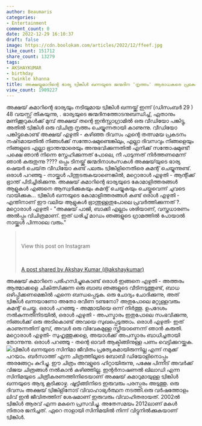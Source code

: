 ```yaml
---
author: Beaumaris
categories:
- Entertainment
comment_count: 0
date: 2022-12-29 16:10:37
draft: false
image: https://cdn.boolokam.com/articles/2022/12/ffeef.jpg
like_count: 151712
share_count: 13279
tags:
- AKSHAYKUMAR
- birthday
- twinkle khanna
title: അക്ഷയ്കുമാറിന്റെ ഭാര്യ ട്വിങ്കിൾ ഖന്നയുടെ ജന്മദിന 'നൃത്തം' ആരാധകരെ പ്രകോപിക്കുന്നു
view_count: 1909227
---
```


അക്ഷയ് കുമാറിന്റെ ഭാര്യയും നടിയുമായ ട്വിങ്കിൾ ഖന്നയ്ക്ക് ഇന്ന് (ഡിസംബർ 29 ) 48 വയസ്സ് തികയുന്നു, . ഭാര്യയുടെ ജന്മദിനത്തോടനുബന്ധിച്ച്, ഏതാനും മണിക്കൂറുകൾക്ക് മുമ്പ് അക്ഷയ് തന്റെ ഇൻസ്റ്റാഗ്രാമിൽ ഒരു വീഡിയോ പങ്കിട്ടു, അതിൽ ട്വിങ്കിൾ ഒരു വിചിത്ര നൃത്തം ചെയ്യുന്നതായി കാണുന്നു. വീഡിയോ പങ്കിട്ടുകൊണ്ട് അക്ഷയ് എഴുതി - കഴിഞ്ഞ ദിവസം എന്റെ തത്സമയ പ്രകടനം നഷ്‌ടമായതിൽ നിങ്ങൾക്ക് സന്തോഷമുണ്ടെങ്കിലും, എല്ലാ ദിവസവും നിങ്ങളെയും നിങ്ങളുടെ എല്ലാ ഭ്രാന്തന്മാരെയും അനുഭവിക്കുന്നതിൽ എനിക്ക് സന്തോഷമുണ്ട്! പക്ഷെ ഞാൻ നിന്നെ സ്നേഹിക്കുന്നത് പോലെ, നീ പാടുന്നത് നിർത്തണമെന്ന് ഞാൻ കരുതുന്നു ???? ഒപ്പം ടിനയ്ക്ക് ജന്മദിനാശംസകൾ അക്ഷയ്‌യുടെ ഭാര്യ ഷെയർ ചെയ്‌ത വീഡിയോ കണ്ട് പലരും ട്വിങ്കിളിനെതിരെ കമന്റ് ചെയ്യുന്നുണ്ട്. ഒരാൾ പറഞ്ഞു - നായ്ക്കൾ പിന്തുടരുകയാണെങ്കിൽ, മറ്റൊരാൾ എഴുതി - ആന്റിക്ക് ഭ്രാന്ത് പിടിച്ചിരിക്കുന്നു. അക്ഷയ് കുമാറിന്റെ ഭാര്യയുടെ കോമാളിത്തരങ്ങൾ ആളുകൾ എങ്ങനെ ആസ്വദിക്കുകയും കമന്റ് ചെയ്യുകയും ചെയ്തുവെന്ന് ചുവടെ വായിക്കുക... ട്വിങ്കിൾ ഖന്നയുടെ കോമാളിത്തരങ്ങൾ കണ്ട് ഒരാൾ എഴുതി - എന്തിനാണ് ഈ വലിയ ആളുകൾ ഭ്രാന്തുള്ളതുപോലെ പ്രവർത്തിക്കുന്നത് ?. മറ്റൊരാൾ എഴുതി - "അക്ഷയ് പാജി, ബാക്കി എല്ലാം ശരിയാണ്, വസ്ത്രധാരണം അൽപ്പം വിചിത്രമാണ്. ഇത് ധരിച്ച് മാഡം ഞങ്ങളുടെ ഗ്രാമത്തിൽ പോയാൽ നായ്ക്കൾ പിന്നാലെ വരും." 

> &nbsp; 
> 
> View this post on Instagram
> 
> &nbsp; 
> 
> [A post shared by Akshay Kumar (@akshaykumar)](https://www.instagram.com/reel/CmvOqriBL_7/?utm_source=ig_embed&utm_campaign=loading)

അക്ഷയ് കുമാറിനെ പരിഹസിച്ചുകൊണ്ട് ഒരാൾ ഇങ്ങനെ എഴുതി - അത്തരം ആത്മാക്കളെ ചികിത്സിക്കുന്ന ഒരു ബാബ ഞങ്ങളുടെ വീടിനടുത്തുണ്ട്, ബാധ ഒഴിപ്പിക്കണമെങ്കിൽ എന്നെ ബന്ധപ്പെടുക. ഒരു ചോദ്യം ചോദിക്കുന്നു, അത് ട്വിങ്കിൾ ഖന്നയാണോ അതോ രവീണ ടണ്ടനോ? അതുപോലെ മറ്റുള്ളവരും കമന്റ് ചെയ്തു. ഒരാൾ പറഞ്ഞു - അമ്മായിയെ ഒന്ന് നിർത്തൂ. ഉപദേശം നൽകുന്നതിനിടയിൽ, ഒരാൾ എഴുതി - അപസ്മാരം ഇതുപോലെ സംഭവിക്കുന്നു, നിങ്ങൾക്ക് ഒരു അടികൊണ്ട് അവയെ സുഖപ്പെടുത്താം. ഒരാൾ എഴുതി- ഇത് കാണുന്നതിന് മുമ്പ്, അവൾ ഒരു വിവേകമുള്ള സ്ത്രീയാണെന്ന് ഞാൻ കരുതി. മറ്റൊരാൾ എഴുതി- സുഹൃത്തുക്കളെ, അയാൾക്ക് അപസ്മാരം ബാധിച്ചതായി തോന്നുന്നു. ഒരാൾ പറഞ്ഞു - തന്റെ ഓവർ ആക്ടിങ്ങിനുള്ള പണം വെട്ടിക്കുറയ്ക്കുക. ![](https://cdn.boolokam.com/articles/2022/12/ffeef.jpg)ട്വിങ്കിൾ ഖന്നയുടെ സിനിമാ ജീവിതം പ്രത്യേകമായിരുന്നില്ല എന്ന് നമുക്ക് പറയാം. ബർസാത്ത് എന്ന ചിത്രത്തിലൂടെ ബോബി ഡിയോളിനൊപ്പം അരങ്ങേറ്റം കുറിച്ചു. ഈ ചിത്രം അവളുടെ ഹിറ്റായിരുന്നു, പക്ഷേ പിന്നീട് അവർക്ക് വിജയ ചിത്രങ്ങൾ നൽകാൻ കഴിഞ്ഞില്ല. ഇന്റർനാഷണൽ ഖിലാഡി എന്ന സിനിമയുടെ ചിത്രീകരണത്തിനിടെയാണ് അക്ഷയ് കുമാറുമായുള്ള ട്വിങ്കിൾ ഖന്നയുടെ ആദ്യ കൂടിക്കാഴ്ച. ഷൂട്ടിങ്ങിനിടെ ഇരുവരും പരസ്പരം അടുത്തു. ഒരു ദിവസം അക്ഷയ് ട്വിങ്കിളിനോട് വിവാഹാഭ്യർത്ഥന നടത്തി.ഒരു വർഷത്തോളം ലിവ് ഇൻ ജീവിതത്തിന് ശേഷമാണ് ഇരുവരും വിവാഹിതരായത്. 2002ൽ ട്വിങ്കിൾ ആരവ് എന്ന മകനെ പ്രസവിച്ചു. അതേസമയം 2012ലാണ് മകൾ നിതാര ജനിച്ചത്. ഏറെ നാളായി സിനിമയിൽ നിന്ന് വിട്ടുനിൽക്കുകയാണ് ട്വിങ്കിൾ. &nbsp; &nbsp; &nbsp;